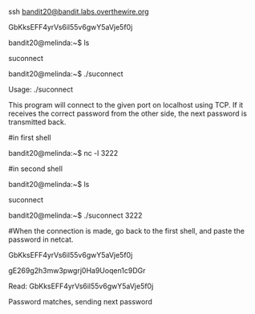 ssh bandit20@bandit.labs.overthewire.org

GbKksEFF4yrVs6il55v6gwY5aVje5f0j <enter>


bandit20@melinda:~$ ls

suconnect

bandit20@melinda:~$ ./suconnect

Usage: ./suconnect <portnumber>

This program will connect to the given port on localhost using TCP. If it receives the correct password from the other side, the next password is transmitted back.

#in first shell

bandit20@melinda:~$ nc -l 3222


#in second shell

bandit20@melinda:~$ ls

suconnect

bandit20@melinda:~$ ./suconnect 3222



#When the connection is made, go back to the first shell, and paste the password in netcat.

GbKksEFF4yrVs6il55v6gwY5aVje5f0j

gE269g2h3mw3pwgrj0Ha9Uoqen1c9DGr
 
Read: GbKksEFF4yrVs6il55v6gwY5aVje5f0j

Password matches, sending next password